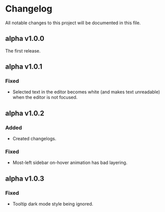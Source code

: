 # Changelog

All notable changes to this project will be documented in this file.

## alpha v1.0.0

The first release.

## alpha v1.0.1

### Fixed
- Selected text in the editor becomes white (and makes text unreadable) when the editor is not focused.

## alpha v1.0.2

### Added
- Created changelogs.

### Fixed
- Most-left sidebar on-hover animation has bad layering.

## alpha v1.0.3

### Fixed
- Tooltip dark mode style being ignored.
